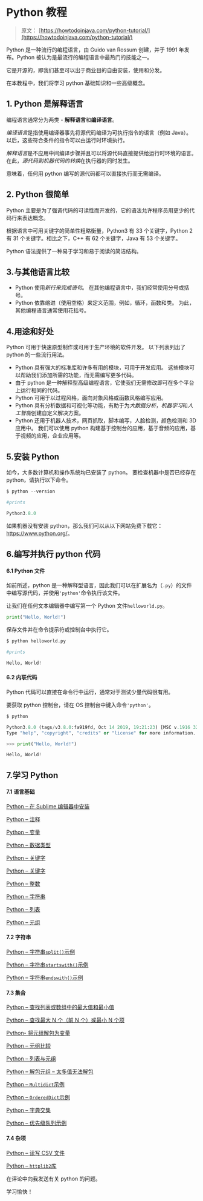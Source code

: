 # Python 教程

> 原文： [https://howtodoinjava.com/python-tutorial/](https://howtodoinjava.com/python-tutorial/)

Python 是一种流行的编程语言，由 Guido van Rossum 创建，并于 1991 年发布。Python 被认为是最流行的编程语言中最热门的技能之一。

它是开源的，即我们甚至可以出于商业目的自由安装，使用和分发。

在本教程中，我们将学习 python 基础知识和一些高级概念。

## 1. Python 是解释语言

编程语言通常分为两类 - **解释语言**和**编译语言**。

*编译语言*是指使用编译器事先将源代码编译为可执行指令的语言（例如 Java）。 以后，这些符合条件的指令可以由运行时环境执行。

*解释语言*是不应用中间编译步骤并且可以将源代码直接提供给运行时环境的语言。 在此，*源代码到机器代码的转换*在执行器的同时发生。

意味着，任何用 python 编写的源代码都可以直接执行而无需编译。

## 2\. Python 很简单

Python 主要是为了强调代码的可读性而开发的，它的语法允许程序员用更少的代码行来表达概念。

根据语言中可用关键字的简单性粗略衡量，Python3 有 33 个关键字，Python 2 有 31 个关键字。相比之下，C++ 有 62 个关键字，Java 有 53 个关键字。

Python 语法提供了一种易于学习和易于阅读的简洁结构。

## 3.与其他语言比较

*   Python 使用*新行来完成语句*。 在其他编程语言中，我们经常使用分号或括号。
*   Python 依靠缩进（使用空格）来定义范围，例如，循环，函数和类。 为此，其他编程语言通常使用花括号。

## 4.用途和好处

Python 可用于快速原型制作或可用于生产环境的软件开发。 以下列表列出了 python 的一些流行用法。

*   Python 具有强大的标准库和许多有用的模块，可用于开发应用。 这些模块可以帮助我们添加所需的功能，而无需编写更多代码。
*   由于 python 是一种解释型高级编程语言，它使我们无需修改即可在多个平台上运行相同的代码。
*   Python 可用于以过程风格，面向对象风格或函数风格编写应用。
*   Python 具有分析数据和可视化等功能，有助于为*大数据分析*，*机器学习*和*人工智能*创建自定义解决方案。
*   Python 还用于机器人技术，网页抓取，脚本编写，人脸检测，颜色检测和 3D 应用中。 我们可以使用 python 构建基于控制台的应用，基于音频的应用，基于视频的应用，企业应用等。

## 5.安装 Python

如今，大多数计算机和操作系统均已安装了 python。 要检查机器中是否已经存在 python，请执行以下命令。

```py
$ python --version

#prints

Python3.8.0

```

如果机器没有安装 python，那么我们可以从以下网站免费下载它：<https://www.python.org/>。

## 6.编写并执行 python 代码

#### 6.1 Python 文件

如前所述，python 是一种解释型语言，因此我们可以在扩展名为（`.py`）的文件中编写源代码，并使用`'python'`命令执行该文件。

让我们在任何文本编辑器中编写第一个 Python 文件`helloworld.py`。

```py
print("Hello, World!")

```

保存文件并在命令提示符或控制台中执行它。

```py
$ python helloworld.py

#prints

Hello, World!

```

#### 6.2 内联代码

Python 代码可以直接在命令行中运行，通常对于测试少量代码很有用。

要获取 python 控制台，请在 OS 控制台中键入命令`'python'`。

```py
$ python

Python3.8.0 (tags/v3.8.0:fa919fd, Oct 14 2019, 19:21:23) [MSC v.1916 32 bit (Intel)] on win32
Type "help", "copyright", "credits" or "license" for more information.

>>> print("Hello, World!")

Hello, World!

```

## 7.学习 Python

#### 7.1 语言基础

[Python – 在 Sublime 编辑器中安装](https://howtodoinjava.com/python/install-python-sublime-editor/)

[Python – 注释](https://howtodoinjava.com/python/python-comments/)

[Python – 变量](https://howtodoinjava.com/python/python-variables/)

[Python – 数据类型](https://howtodoinjava.com/python/python-data-types/)

[Python – 关键字](https://howtodoinjava.com/python/python-keywords/)

[Python – 关键字](https://howtodoinjava.com/python/python-keywords/)

[Python – 整数](https://howtodoinjava.com/python/python-integer-ints/)

[Python – 字符串](https://howtodoinjava.com/python/python-strings/)

[Python – 列表](https://howtodoinjava.com/python/python-lists/)

[Python – 元组](https://howtodoinjava.com/python/python-tuples/)

#### 7.2 字符串

[Python – 字符串`split()`示例](https://howtodoinjava.com/python/split-string/)

[Python – 字符串`startswith()`示例](https://howtodoinjava.com/python/string-startswith/)

[Python – 字符串`endswith()`示例](https://howtodoinjava.com/python/string-endswith-method/)

#### 7.3 集合

[Python – 查找列表或数组中的最大值和最小值](https://howtodoinjava.com/python/max-min/)

[Python – 查找最大 N 个（前 N 个）或最小 N 个项](https://howtodoinjava.com/python/find-largest-smallest-items/)

[Python- 将元组解包为变量](https://howtodoinjava.com/python/unpack-tuple-sequence/)

[Python – 元组比较](https://howtodoinjava.com/python/compare-tuples/)

[Python – 列表与元组](https://howtodoinjava.com/python/lists-vs-tuples/)

[Python – 解包元组 – 太多值无法解包](https://howtodoinjava.com/python/unpack-variable-length-tuple/)

[Python – `Multidict`示例](https://howtodoinjava.com/python/multidict-key-to-multiple-values/)

[Python – `OrderedDict`示例](https://howtodoinjava.com/python/ordereddict-ordered-dictionary/)

[Python – 字典交集](https://howtodoinjava.com/python/dictionary-intersection/)

[Python – 优先级队列示例](https://howtodoinjava.com/python/priority-queue/)

#### 7.4 杂项

[Python – 读写 CSV 文件](https://howtodoinjava.com/python/python-read-write-csv-files/)

[Python – `httplib2`库](https://howtodoinjava.com/python/httplib2-http-get-post-requests/)

在评论中向我发送有关 python 的问题。

学习愉快！
